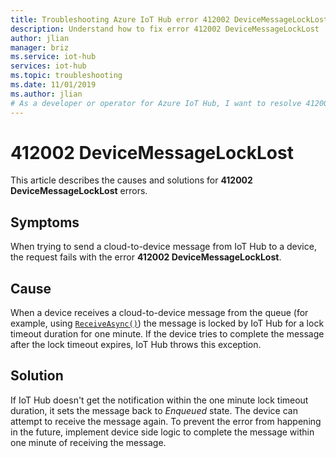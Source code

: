 ```yaml
---
title: Troubleshooting Azure IoT Hub error 412002 DeviceMessageLockLost
description: Understand how to fix error 412002 DeviceMessageLockLost 
author: jlian
manager: briz
ms.service: iot-hub
services: iot-hub
ms.topic: troubleshooting
ms.date: 11/01/2019
ms.author: jlian
# As a developer or operator for Azure IoT Hub, I want to resolve 412002 DeviceMessageLockLost errors.
---
```


# 412002 DeviceMessageLockLost

This article describes the causes and solutions for **412002 DeviceMessageLockLost** errors.

## Symptoms

When trying to send a cloud-to-device message from IoT Hub to a device, the request fails with the error **412002 DeviceMessageLockLost**.

## Cause

When a device receives a cloud-to-device message from the queue (for example, using [`ReceiveAsync()`](https://docs.microsoft.com/dotnet/api/microsoft.azure.devices.client.deviceclient.receiveasync?view=azure-dotnet)) the message is locked by IoT Hub for a lock timeout duration for one minute. If the device tries to complete the message after the lock timeout expires, IoT Hub throws this exception.

## Solution

If IoT Hub doesn't get the notification within the one minute lock timeout duration, it sets the message back to *Enqueued* state. The device can attempt to receive the message again. To prevent the error from happening in the future, implement device side logic to complete the message within one minute of receiving the message.